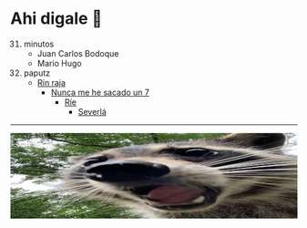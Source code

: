 # Ahi digale 🦝
31. minutos
    - Juan Carlos Bodoque
    - Mario Hugo
32. paputz
    - [Rin raja](https://www.youtube.com/watch?v=COBJFGzOE1w)
      - [Nunca me he sacado un 7](https://www.youtube.com/watch?v=_3qHy9WiFDU)
        - [Ríe](https://www.youtube.com/watch?v=9ItuO9lsspU)
          - [Severlá](https://www.youtube.com/watch?v=R2jK-MuW2U8)
---
<img src="https://github.com/MarkiHub/MarkiHub/blob/main/F9Z5_DAWQAAnxQb.jpeg" height="150" style="width: 100%" title="El mejor JavaDev de">

